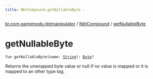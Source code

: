```yaml
---
title: NbtCompound.getNullableByte - 
---
```


[br.com.gamemods.nbtmanipulator](../index.html) / [NbtCompound](index.html) / [getNullableByte](./get-nullable-byte.html)

# getNullableByte

`fun getNullableByte(name: `[`String`](https://kotlinlang.org/api/latest/jvm/stdlib/kotlin/-string/index.html)`): `[`Byte`](https://kotlinlang.org/api/latest/jvm/stdlib/kotlin/-byte/index.html)`?`

Returns the unwrapped byte value or null if no value is mapped or it is mapped to an other type tag.


